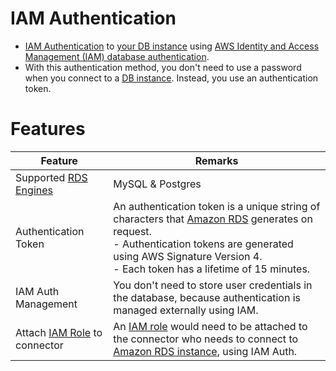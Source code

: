 # IAM Authentication
- [IAM Authentication](https://docs.aws.amazon.com/AmazonRDS/latest/UserGuide/UsingWithRDS.IAMDBAuth.html) to [your DB instance](../../6_DatabaseServices/AmazonRDS/Readme.md) using [AWS Identity and Access Management (IAM) database authentication](https://repost.aws/knowledge-center/users-connect-rds-iam).
- With this authentication method, you don't need to use a password when you connect to a [DB instance](../../6_DatabaseServices/AmazonRDS/Readme.md). Instead, you use an authentication token.

# Features

| Feature                                                                  | Remarks                                                                                                                                                                                                                                                                     |
|--------------------------------------------------------------------------|-----------------------------------------------------------------------------------------------------------------------------------------------------------------------------------------------------------------------------------------------------------------------------|
| Supported [RDS Engines](../../6_DatabaseServices/AmazonRDS/Readme.md) | MySQL & Postgres                                                                                                                                                                                                                                                            |
| Authentication Token                                                     | An authentication token is a unique string of characters that [Amazon RDS](../../6_DatabaseServices/AmazonRDS/Readme.md) generates on request. <br/>- Authentication tokens are generated using AWS Signature Version 4. <br/>- Each token has a lifetime of 15 minutes. |
| IAM Auth Management                                                      | You don't need to store user credentials in the database, because authentication is managed externally using IAM.                                                                                                                                                           |
| Attach [IAM Role](IAMRoles.md) to connector                              | An [IAM role](IAMRoles.md) would need to be attached to the connector who needs to connect to [Amazon RDS instance](../../6_DatabaseServices/AmazonRDS/Readme.md), using IAM Auth.                                                                                       |